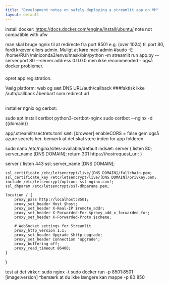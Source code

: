 ```yaml
---
title: "Development notes on safely deploying a streamlit app on VM"
layout: default
---
```



install docker: https://docs.docker.com/engine/install/ubuntu/
note not compatible with ufw


man skal bruge ngnix til at redirecte fra port 8501 e.g. (over 1024) til port 80, fordi kræver ellers admin. Muligt at køre med admin #sudo -E /home/RUN/miniconda3/envs/mask/bin/python -m streamlit run app.py --server.port 80 --server.address 0.0.0.0
men ikke recommended - også docker problemer. 

###
opret app registration.

Vælg platform: web og sæt DNS URL/auth/callback ###faktisk ikke /auth/callback åbenbart
som redirect url

##
installer ngnix og cerbot:

sudo apt install certbot python3-certbot-nginx
sudo certbot --nginx -d {{domain}}



app/.streamlit/sectrets.toml
sæt:
[browser]
enableCORS = false
gem også azure secrets her. bemærk at det skal være inden for app folderen


sudo nano /etc/nginx/sites-available/default
indsæt:
server {
    listen 80;
    server_name [DNS DOMAIN];
    return 301 https://$host$request_uri;
}

server {
    listen 443 ssl;
    server_name [DNS DOMAIN];

    ssl_certificate /etc/letsencrypt/live/[DNS DOMAIN]/fullchain.pem;
    ssl_certificate_key /etc/letsencrypt/live/[DNS DOMAIN]/privkey.pem;
    include /etc/letsencrypt/options-ssl-nginx.conf;
    ssl_dhparam /etc/letsencrypt/ssl-dhparams.pem;

    location / {
        proxy_pass http://localhost:8501;
        proxy_set_header Host $host;
        proxy_set_header X-Real-IP $remote_addr;
        proxy_set_header X-Forwarded-For $proxy_add_x_forwarded_for;
        proxy_set_header X-Forwarded-Proto $scheme;

        # WebSocket settings for Streamlit
        proxy_http_version 1.1;
        proxy_set_header Upgrade $http_upgrade;
        proxy_set_header Connection "upgrade";
        proxy_buffering off;
        proxy_read_timeout 86400;
    }
}

test at det virker:
sudo nginx -t
sudo docker run -p 8501:8501 [image:version]
^bemærk at du ikke længere kan mappe -p 80:850
